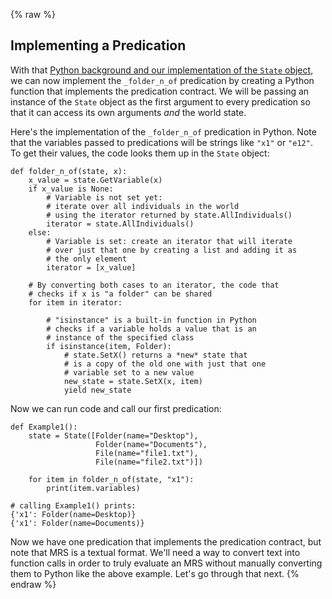 {% raw %}
## Implementing a Predication
With that [Python background and our implementation of the `State` object](../devhowtoPyhonBasics), we can now implement the `_folder_n_of` predication by creating a Python function that implements the predication contract.  We will be passing an instance of the `State` object as the first argument to every predication so that it can access its own arguments *and* the world state. 

Here's the implementation of the `_folder_n_of` predication in Python. Note that the variables passed to predications will be strings like `"x1"` or `"e12"`. To get their values, the code looks them up in the `State` object:
```
def folder_n_of(state, x):
    x_value = state.GetVariable(x)
    if x_value is None:
        # Variable is not set yet:
        # iterate over all individuals in the world
        # using the iterator returned by state.AllIndividuals()
        iterator = state.AllIndividuals()
    else:
        # Variable is set: create an iterator that will iterate
        # over just that one by creating a list and adding it as
        # the only element
        iterator = [x_value]

    # By converting both cases to an iterator, the code that
    # checks if x is "a folder" can be shared
    for item in iterator:
    
        # "isinstance" is a built-in function in Python
        # checks if a variable holds a value that is an
        # instance of the specified class
        if isinstance(item, Folder):
            # state.SetX() returns a *new* state that
            # is a copy of the old one with just that one
            # variable set to a new value
            new_state = state.SetX(x, item)
            yield new_state
```

Now we can run code and call our first predication:
```
def Example1():
    state = State([Folder(name="Desktop"),
                   Folder(name="Documents"),
                   File(name="file1.txt"),
                   File(name="file2.txt")])

    for item in folder_n_of(state, "x1"):
        print(item.variables)

# calling Example1() prints:
{'x1': Folder(name=Desktop)}
{'x1': Folder(name=Documents)}
```

Now we have one predication that implements the predication contract, but note that MRS is a textual format. We'll need a way to convert text into function calls in order to truly evaluate an MRS without manually converting them to Python like the above example. Let's go through that next.
<update date omitted for speed>{% endraw %}